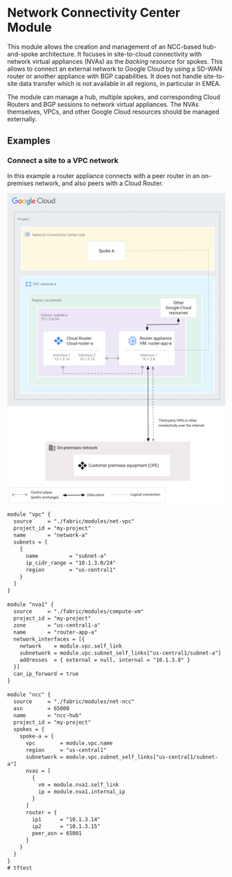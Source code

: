 # Network Connectivity Center Module

This module allows the creation and management of an NCC-based hub-and-spoke architecture. It focuses in site-to-cloud connectivity with network virtual appliances (NVAs) as the _backing resource_ for spokes. This allows to connect an external network to Google Cloud by using a SD-WAN router or another appliance with BGP capabilities. It does not handle site-to-site data transfer which is not available in all regions, in particular in EMEA.

The module can manage a hub, multiple spokes, and corresponding Cloud Routers and BGP sessions to network virtual appliances. The NVAs themselves, VPCs, and other Google Cloud resources should be managed externally.

## Examples

### Connect a site to a VPC network

In this example a router appliance connects with a peer router in an on-premises network, and also peers with a Cloud Router.

<p align="center"> <img src="images/site-to-vpc.png" width="600"> </p>

```hcl
module "vpc" {
  source     = "./fabric/modules/net-vpc"
  project_id = "my-project"
  name       = "network-a"
  subnets = [
    {
      name          = "subnet-a"
      ip_cidr_range = "10.1.3.0/24"
      region        = "us-central1"
    }
  ]
}

module "nva1" {
  source     = "./fabric/modules/compute-vm"
  project_id = "my-project"
  zone       = "us-central1-a"
  name       = "router-app-a"
  network_interfaces = [{
    network    = module.vpc.self_link
    subnetwork = module.vpc.subnet_self_links["us-central1/subnet-a"]
    addresses  = { external = null, internal = "10.1.3.8" }
  }]
  can_ip_forward = true
}

module "ncc" {
  source     = "./fabric/modules/net-ncc"
  asn        = 65000
  name       = "ncc-hub"
  project_id = "my-project"
  spokes = {
    spoke-a = {
      vpc        = module.vpc.name
      region     = "us-central1"
      subnetwork = module.vpc.subnet_self_links["us-central1/subnet-a"]
      nvas = [
        {
          vm = module.nva1.self_link
          ip = module.nva1.internal_ip
        }
      ]
      router = {
        ip1      = "10.1.3.14"
        ip2      = "10.1.3.15"
        peer_asn = 65001
      }
    }
  }
}
# tftest
```